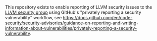 This repository exists to enable reporting of LLVM security issues to the [LLVM
security group](https://llvm.org/docs/Security.html) using GitHub's "privately
reporting a security vulnerability" workflow, see
<https://docs.github.com/en/code-security/security-advisories/guidance-on-reporting-and-writing-information-about-vulnerabilities/privately-reporting-a-security-vulnerability>.

